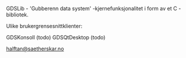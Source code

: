 
GDSLib - 'Gubberenn data system' -kjernefunksjonalitet i form av et  C -bibliotek.

Ulike brukergrensesnittklienter:

GDSKonsoll  (todo)
GDSQtDesktop (todo)

halftan@saetherskar.no
